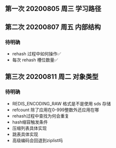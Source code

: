 ## 第一次 20200805 周三 学习路径

## 第二次 20200807 周五 内部结构
### 待明确
- rehash 过程中如何操作✅
- 每次 rehash 槽位数量✅

## 第三次 20200811 周二 对象类型
### 待明确
- REDIS_ENCODING_RAW 格式是不是使用 sds 存储
- refcount 除了应用在0-999整数外还应用在哪
- rehash过程中查找为何会重复
- hash缩容触发条件
- 压缩列表具体实现
- 跳表具体实现
- 高级编码会回退到ziplist吗